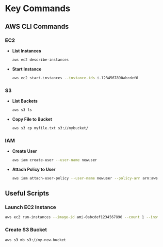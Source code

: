 # Key Commands

## AWS CLI Commands

### EC2
- **List Instances**
    ```bash
    aws ec2 describe-instances
    ```
- **Start Instance**
    ```bash
    aws ec2 start-instances --instance-ids i-1234567890abcdef0
    ```

### S3
- **List Buckets**
    ```bash
    aws s3 ls
    ```
- **Copy File to Bucket**
    ```bash
    aws s3 cp myfile.txt s3://mybucket/
    ```

### IAM
- **Create User**
    ```bash
    aws iam create-user --user-name newuser
    ```
- **Attach Policy to User**
    ```bash
    aws iam attach-user-policy --user-name newuser --policy-arn arn:aws:iam::aws:policy/AmazonS3ReadOnlyAccess
    ```

## Useful Scripts

### Launch EC2 Instance
```bash
aws ec2 run-instances --image-id ami-0abcdef1234567890 --count 1 --instance-type t2.micro --key-name MyKeyPair --security-group-ids sg-0123456789abcdef0 --subnet-id subnet-6e7f829e
```
### Create S3 Bucket
```bash
aws s3 mb s3://my-new-bucket
```
